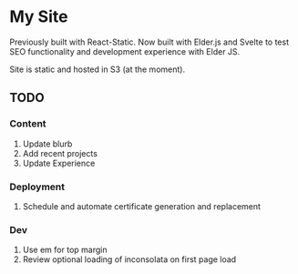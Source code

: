 
# My Site

Previously built with React-Static. Now built with Elder.js and Svelte to test SEO functionality and development experience with Elder JS.

Site is static and hosted in S3 (at the moment).

## TODO

### Content

1. Update blurb
2. Add recent projects
3. Update Experience

### Deployment

1. Schedule and automate certificate generation and replacement

### Dev

1. Use em for top margin
2. Review optional loading of inconsolata on first page load
